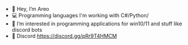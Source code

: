 - 👋 Hey, I’m Areo
- 💻 Programming languages I'm working with C#/Python/
- 👀 I’m interested in programming applications for win10/11 and stuff like discord bots
- 🔗 Discord https://discord.gg/pRr9T4HMCM

<!---
Areoxy/Areoxy is a ✨ special ✨ repository because its `README.md` (this file) appears on your GitHub profile.
You can click the Preview link to take a look at your changes.
--->

